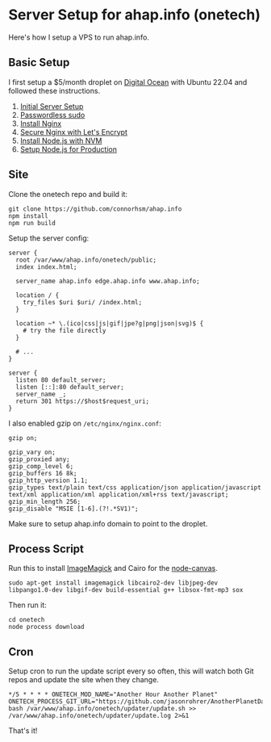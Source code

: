 # Server Setup for ahap.info (onetech)

Here's how I setup a VPS to run ahap.info.

## Basic Setup

I first setup a $5/month droplet on [Digital Ocean](https://www.digitalocean.com) with Ubuntu 22.04 and followed these instructions.

1. [Initial Server Setup](https://www.digitalocean.com/community/tutorials/initial-server-setup-with-ubuntu-22-04)
2. [Passwordless sudo](https://serverfault.com/a/596988)
3. [Install Nginx](https://www.digitalocean.com/community/tutorials/how-to-install-nginx-on-ubuntu-22-04)
4. [Secure Nginx with Let's Encrypt](https://www.digitalocean.com/community/tutorials/how-to-secure-nginx-with-let-s-encrypt-on-ubuntu-22-04)
5. [Install Node.js with NVM](https://www.digitalocean.com/community/tutorials/how-to-install-node-js-on-ubuntu-22-04)
6. [Setup Node.js for Production](https://www.digitalocean.com/community/tutorials/how-to-set-up-a-node-js-application-for-production-on-ubuntu-22-04)

## Site

Clone the onetech repo and build it:

```
git clone https://github.com/connorhsm/ahap.info
npm install
npm run build
```

Setup the server config:

```
server {
  root /var/www/ahap.info/onetech/public;
  index index.html;

  server_name ahap.info edge.ahap.info www.ahap.info;

  location / {
    try_files $uri $uri/ /index.html;
  }

  location ~* \.(ico|css|js|gif|jpe?g|png|json|svg)$ {
    # try the file directly
  }

  # ...
}

server {
  listen 80 default_server;
  listen [::]:80 default_server;
  server_name _;
  return 301 https://$host$request_uri;
}
```

I also enabled gzip on `/etc/nginx/nginx.conf`:

```
gzip on;

gzip_vary on;
gzip_proxied any;
gzip_comp_level 6;
gzip_buffers 16 8k;
gzip_http_version 1.1;
gzip_types text/plain text/css application/json application/javascript text/xml application/xml application/xml+rss text/javascript;
gzip_min_length 256;
gzip_disable "MSIE [1-6].(?!.*SV1)";
```

Make sure to setup ahap.info domain to point to the droplet.


## Process Script

Run this to install [ImageMagick](https://www.imagemagick.org/script/index.php) and Cairo for the [node-canvas](https://github.com/Automattic/node-canvas/blob/v1.x/Readme.md).

```
sudo apt-get install imagemagick libcairo2-dev libjpeg-dev libpango1.0-dev libgif-dev build-essential g++ libsox-fmt-mp3 sox
```

Then run it:

```
cd onetech
node process download
```

## Cron

Setup cron to run the update script every so often, this will watch both Git repos and update the site when they change.

```
*/5 * * * * ONETECH_MOD_NAME="Another Hour Another Planet" ONETECH_PROCESS_GIT_URL="https://github.com/jasonrohrer/AnotherPlanetData" bash /var/www/ahap.info/onetech/updater/update.sh >> /var/www/ahap.info/onetech/updater/update.log 2>&1
```

That's it!
